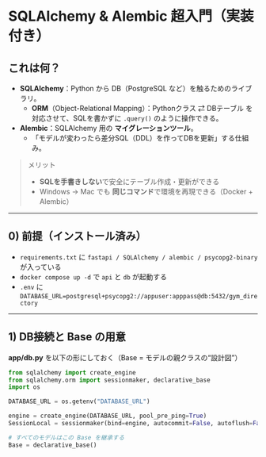 # SQLAlchemy & Alembic 超入門（実装付き）

## これは何？

- **SQLAlchemy**：Python から DB（PostgreSQL など）を触るためのライブラリ。
  - **ORM**（Object-Relational Mapping）：Pythonクラス ⇄ DBテーブル を対応させて、SQLを書かずに `.query()` のように操作できる。
- **Alembic**：SQLAlchemy 用の **マイグレーションツール**。
  - 「モデルが変わったら差分SQL（DDL）を作ってDBを更新」する仕組み。

> メリット
>
> - **SQLを手書きしない**で安全にテーブル作成・更新ができる
> - Windows → Mac でも **同じコマンド**で環境を再現できる（Docker + Alembic）

---

## 0) 前提（インストール済み）

- `requirements.txt` に `fastapi / SQLAlchemy / alembic / psycopg2-binary` が入っている
- `docker compose up -d` で `api` と `db` が起動する
- `.env` に `DATABASE_URL=postgresql+psycopg2://appuser:apppass@db:5432/gym_directory`

---

## 1) DB接続と Base の用意

**app/db.py** を以下の形にしておく（Base = モデルの親クラスの“設計図”）

```python
from sqlalchemy import create_engine
from sqlalchemy.orm import sessionmaker, declarative_base
import os

DATABASE_URL = os.getenv("DATABASE_URL")

engine = create_engine(DATABASE_URL, pool_pre_ping=True)
SessionLocal = sessionmaker(bind=engine, autocommit=False, autoflush=False)

# すべてのモデルはこの Base を継承する
Base = declarative_base()
```
